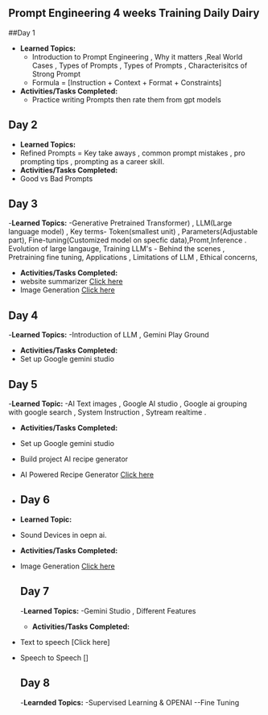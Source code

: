 ## Prompt Engineering 4 weeks Training Daily Dairy

##Day 1 

- **Learned Topics:**  
  - Introduction to Prompt Engineering , Why it matters ,Real World Cases ,  Types of Prompts , Types of Prompts , Characterisitcs of Strong Prompt
  - Formula = [Instruction + Context + Format + Constraints]
- **Activities/Tasks Completed:**  
  - Practice writing Prompts then rate them from gpt models
    
## Day 2

- **Learned Topics:**
- Refined Prompts = Key take aways , common prompt mistakes , pro prompting tips , prompting as a career skill.
- **Activities/Tasks Completed:**
- Good vs Bad Prompts
  
## Day 3

-**Learned Topics:**
-Generative Pretrained Transformer) , LLM(Large language model) , Key terms- Token(smallest unit) , Parameters(Adjustable part), Fine-tuning(Customized model on specfic data),Promt,Inference . Evolution of large langauge, Training LLM's - Behind the scenes , Pretraining fine tuning, Applications , Limitations of LLM , Ethical concerns,
- **Activities/Tasks Completed:**
- website summarizer [Click here](https://github.com/Navjot1805/Web-Summarizer)
- Image Generation [Click here](https://github.com/Navjot1805/Image_Generator)

## Day 4 

-**Learned Topics:**
-Introduction of LLM , Gemini Play Ground 
- **Activities/Tasks Completed:**
- Set up Google gemini studio
  
## Day 5

-**Learned Topic:**
-AI Text images , Google AI studio , Google ai grouping with google search , System Instruction , Sytream realtime .

- **Activities/Tasks Completed:**
- Set up Google gemini studio
- Build project AI recipe generator
- AI Powered Recipe Generator [Click here](https://aistudio.google.com/app/prompts?state=%7B%22ids%22:%5B%221qfwNKVPgwlgyFRxD2VDDVjI2zG0x87wg%22%5D,%22action%22:%22open%22,%22userId%22:%22109923572161438867239%22,%22resourceKeys%22:%7B%7D%7D&usp=sharing)

- ## Day 6

- **Learned Topic:**

- Sound Devices in oepn ai.
- **Activities/Tasks Completed:**
- Image Generation [Click here](https://github.com/Navjot1805/Image_Generator)


  ## Day 7

  -**Learned Topics:**
  -Gemini Studio , Different Features

  - **Activities/Tasks Completed:**
- Text to speech [Click here]
- Speech to Speech []

  ## Day 8

  -**Learnded Topics:**
  -Supervised Learning & OPENAI
  --Fine Tuning 



